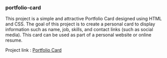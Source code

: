 <h3>portfolio-card</h3>
<p>This project is a simple and attractive Portfolio Card designed using HTML and CSS. The goal of this project is to create a personal card to display information such as name, job, skills, and contact links (such as social media). This card can be used as part of a personal website or online resume.</p>
Project link : <a href="">Portfolio Card</a>
